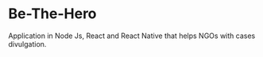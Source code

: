 # Be-The-Hero
Application in Node Js, React and React Native that helps NGOs with cases divulgation.

